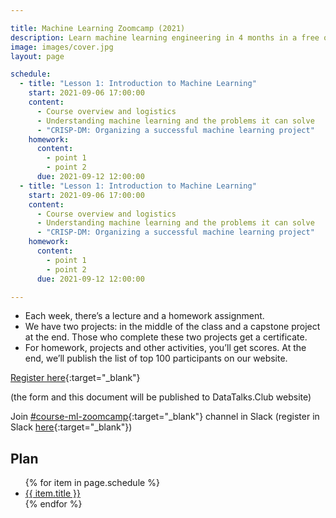 ```yaml
---

title: Machine Learning Zoomcamp (2021) 
description: Learn machine learning engineering in 4 months in a free online course
image: images/cover.jpg
layout: page

schedule:
  - title: "Lesson 1: Introduction to Machine Learning"  
    start: 2021-09-06 17:00:00
    content:
      - Course overview and logistics 
      - Understanding machine learning and the problems it can solve    
      - "CRISP-DM: Organizing a successful machine learning project"
    homework:
      content:
        - point 1
        - point 2
      due: 2021-09-12 12:00:00
  - title: "Lesson 1: Introduction to Machine Learning"  
    start: 2021-09-06 17:00:00
    content:
      - Course overview and logistics 
      - Understanding machine learning and the problems it can solve    
      - "CRISP-DM: Organizing a successful machine learning project"
    homework:
      content:
        - point 1
        - point 2
      due: 2021-09-12 12:00:00

---
```



* Each week, there’s a lecture and a homework assignment. 
* We have two projects: in the middle of the class and a capstone project at the end. Those who complete these two projects get a certificate. 
* For homework, projects and other activities, you’ll get scores. At the end, we’ll publish the list of top 100 participants on our website.


[Register here](https://airtable.com/shr6Gz46UZCgJ9l6w){:target="_blank"}


(the form and this document will be published to DataTalks.Club website)

Join [#course-ml-zoomcamp](https://app.slack.com/client/T01ATQK62F8/C0288NJ5XSA){:target="_blank"} channel in Slack (register in Slack [here](/slack.html){:target="_blank"})



<h2>Plan</h2>

<ul>
{% for item in page.schedule %}
  <li>
    <a href="#{{ track.name | slugify }}">{{ item.title }}</a>
  </li>
{% endfor %}
</ul>